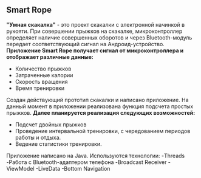 ## Smart Rope
**"Умная скакалка"** - это проект скакалки с электронной начинкой в рукояти.
При совершении прыжков на скакалке, микроконтроллер определяет наличие совершенных оборотов и через Bluetooth-модуль передает соответствующий сигнал на Андроид-устройство.
**Приложение Smart Rope получает сигнал от микроконтроллера и отображает различные данные:**
- Количество прыжков
- Затраченные калории
- Скорость вращения
- Время тренировки

Создан действующий прототип скакалки и написано приложение.
На данный момент в приложении реализована функция подсчета простых прыжков.
**Далее планируется реализация следующих возможностей:**
- Подсчет двойных прыжков
- Проведение интервальной тренировки, с чередованием периодов работы и отдыха.
- Ведение статистики тренировки.

Приложение написано на Java.
Используются технологии:
-Threads
-Работа с Bluetooth-адаптером телефона
-Broadcast Receiver
-ViewModel
-LiveData
-Bottom Navigation
